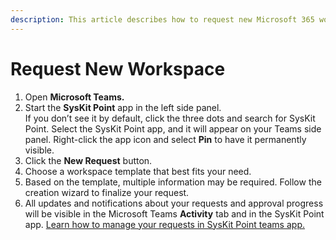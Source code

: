 ```yaml
---
description: This article describes how to request new Microsoft 365 workspaces.
---
```


# Request New Workspace

1. Open **Microsoft Teams.** 
2. Start the **SysKit Point** app in the left side panel.  
If you don’t see it by default, click the three dots and search for SysKit Point. Select the SysKit Point app, and it will appear on your Teams side panel. 
Right-click the app icon and select **Pin** to have it permanently visible.
3. Click the **New Request** button.
4. Choose a workspace template that best fits your need.
5. Based on the template, multiple information may be required. Follow the creation wizard to finalize your request.
6. All updates and notifications about your requests and approval progress will be visible in the Microsoft Teams **Activity** tab and in the SysKit Point app. [Learn how to manage your requests in SysKit Point teams app.](manage-requests.md)